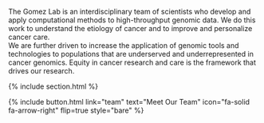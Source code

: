 ---
---

The Gomez Lab is an interdisciplinary team of scientists who develop and apply computational methods to high-throughput genomic data. We do this work to understand the etiology of cancer and to improve and personalize cancer care.  
We are further driven to increase the application of genomic tools and technologies to populations that are underserved and underrepresented in cancer genomics. Equity in cancer research and care is the framework that drives our research. 

{% include section.html %}

  {%
    include button.html
    link="team"
    text="Meet Our Team"
    icon="fa-solid fa-arrow-right"
    flip=true
    style="bare"
  %}
</div>
